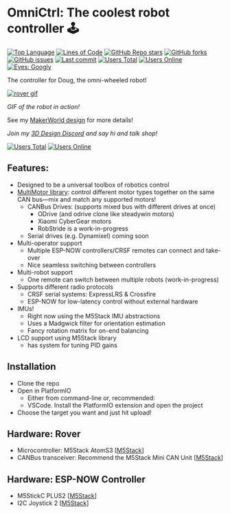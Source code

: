 # OmniCtrl: The coolest robot controller 🕹

[![Top Language](https://img.shields.io/github/languages/top/t413/omnictrl?style=flat-square)](https://github.com/t413/omnictrl)
[![Lines of Code](https://tokei.rs/b1/github/t413/omnictrl?style=flat-square)](https://github.com/t413/omnictrl/graphs/code-frequency)
[![GitHub Repo stars](https://img.shields.io/github/stars/t413/omnictrl?style=flat-square)](https://github.com/t413/omnictrl/stargazers)
[![GitHub forks](https://img.shields.io/github/forks/t413/omnictrl?style=flat-square)](https://github.com/t413/omnictrl/network/members)
[![GitHub issues](https://img.shields.io/github/issues/t413/omnictrl?style=flat-square)](https://github.com/t413/omnictrl/issues)
[![Last commit](https://img.shields.io/github/last-commit/t413/omnictrl?style=flat-square)](https://github.com/t413/omnictrl/commits/main)
[![Users Total](https://img.shields.io/badge/dynamic/json?url=https%3A%2F%2Fdiscord.com%2Fapi%2Finvites%2FDqJNftD7Hw%3Fwith_counts%3Dtrue&query=%24.approximate_member_count&logo=discord&logoColor=white&label=Users&color=5865F2&style=flat-square)](https://3d.t413.com/go/discord?ref=gh-omni)
[![Users Online](https://img.shields.io/badge/dynamic/json?url=https%3A%2F%2Fdiscord.com%2Fapi%2Finvites%2FDqJNftD7Hw%3Fwith_counts%3Dtrue&query=%24.approximate_presence_count&label=Online&color=5865F2&style=flat-square)](https://3d.t413.com/go/discord?ref=gh-omni)
[![Eyes: Googly](https://img.shields.io/badge/Eyes-Googly-yellow?style=flat-square)](#)


The controller for Doug, the omni-wheeled robot!

[![rover gif](https://github.com/user-attachments/assets/3abf20fa-31b0-4424-8c4f-44cd74c5599f)](https://t413.com/go/dug-mw?ref=gh)

_GIF of the robot in action!_

See my [MakerWorld design](https://t413.com/go/dug-mw?ref=gh) for more details!



_Join my [3D Design Discord](https://3d.t413.com/go/discord?ref=gh-omni) and say hi and talk shop!_

[![Users Total](https://img.shields.io/badge/dynamic/json?url=https%3A%2F%2Fdiscord.com%2Fapi%2Finvites%2FDqJNftD7Hw%3Fwith_counts%3Dtrue&query=%24.approximate_member_count&logo=discord&logoColor=white&label=Users&color=5865F2&style=flat-square)](https://3d.t413.com/go/discord?ref=gh-omni)
[![Users Online](https://img.shields.io/badge/dynamic/json?url=https%3A%2F%2Fdiscord.com%2Fapi%2Finvites%2FDqJNftD7Hw%3Fwith_counts%3Dtrue&query=%24.approximate_presence_count&label=Online&color=5865F2&style=flat-square)](https://3d.t413.com/go/discord?ref=gh-omni)


## Features:

- Designed to be a universal toolbox of robotics control
- [MultiMotor library](https://github.com/t413/multimotor): control different motor types together on the same CAN bus—mix and match any supported motors!
  - CANBus Drives: (supports mixed bus with different drives at once)
    * ODrive (and odrive clone like steadywin motors)
    * Xiaomi CyberGear motors
    * RobStride is a work-in-progress
  - Serial drives (e.g. Dynamixel) coming soon
- Multi-operator support
  * Multiple ESP-NOW controllers/CRSF remotes can connect and take-over
  * Nice seamless switching between controllers
- Multi-robot support
  * One remote can switch between multiple robots (work-in-progress)
- Supports different radio protocols
  * CRSF serial systems: ExpressLRS & Crossfire
  * ESP-NOW for low-latency control without external hardware
- IMUs!
  * Right now using the M5Stack IMU abstractions
  * Uses a Madgwick filter for orientation estimation
  * Fancy rotation matrix for on-end balancing
- LCD support using M5Stack library
  * has system for tuning PID gains

## Installation

- Clone the repo
- Open in PlatformIO
  * Either from command-line or, recommended:
  * VSCode. Install the PlatformIO extension and open the project
- Choose the target you want and just hit upload!

## Hardware: Rover

- Microcontroller: M5Stack AtomS3 [[M5Stack](https://shop.m5stack.com/products/atoms3-dev-kit-w-0-85-inch-screen)]
- CANBus transceiver: Recommend the M5Stack Mini CAN Unit [[M5Stack](https://shop.m5stack.com/products/mini-can-unit-tja1051t-3)]


## Hardware: ESP-NOW Controller

- M5StickC PLUS2 [[M5Stack](https://shop.m5stack.com/products/m5stickc-plus2-esp32-mini-iot-development-kit)]
- I2C Joystick 2 [[M5Stack](https://shop.m5stack.com/products/i2c-joystick-2-unit-stm32g030)]

